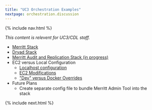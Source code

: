```yaml
---
title: "UC3 Orchestration Examples"
nextpage: orchestration.discussion
---
```


{% include nav.html %}

_This content is relevent for UC3/CDL staff._

- [Merritt Stack](https://github.com/CDLUC3/merritt-docker/blob/master/mrt-services/docker-compose.yml)
- [Dryad Stack](https://github.com/CDLUC3/merritt-docker/blob/master/mrt-services/dryad.yml)
- [Merritt Audit and Replication Stack (in progress)](https://github.com/CDLUC3/merritt-docker/blob/master/mrt-services/audit-replic.yml)
- EC2 versus Local Configuration
  - [Localhost configuration](https://github.com/CDLUC3/merritt-docker/blob/master/mrt-services/local.yml)
  - [EC2 Modifications](https://github.com/CDLUC3/merritt-docker/blob/master/mrt-services/ec2.yml)
  - ["Dev" versus Docker Overrides](https://github.com/CDLUC3/merritt-docker/blob/master/mrt-services/docker-dev.yml)
- Future Plans
  - Create separate config file to bundle Merritt Admin Tool into the stack


{% include next.html %}